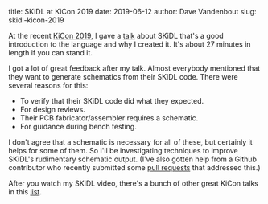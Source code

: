 title: SKiDL at KiCon 2019
date: 2019-06-12
author: Dave Vandenbout
slug: skidl-kicon-2019

At the recent [KiCon 2019](https://kicad-kicon.com/), I gave a [talk](https://www.youtube.com/watch?v=WErQYI2A36M)
about SKiDL that's a good introduction to the language and why I created it.
It's about 27 minutes in length if you can stand it.

I got a lot of great feedback after my talk.
Almost everybody mentioned that they want to generate schematics from their SKiDL code.
There were several reasons for this:

* To verify that their SKiDL code did what they expected.
* For design reviews.
* Their PCB fabricator/assembler requires a schematic.
* For guidance during bench testing.

I don't agree that a schematic is necessary for all of these, but certainly
it helps for some of them.
So I'll be investigating techniques to improve SKiDL's rudimentary
schematic output.
(I've also gotten help from a Github contributor who recently submitted some
[pull requests](https://github.com/devbisme/skidl/pulls?q=is%3Apr+author%3Aweimens)
that addressed this.)

After you watch my SKiDL video,
there's a bunch of other great KiCon talks in this
[list](https://www.youtube.com/channel/UCkJRycUz2CylxpiP-zMePow).
